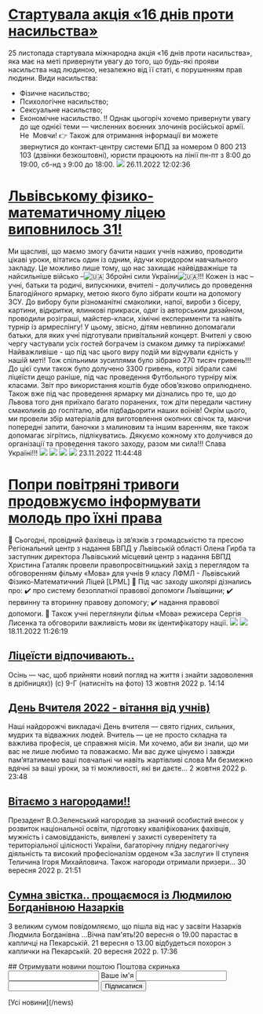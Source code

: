 
# [Стартувала акція &#171;16 днів проти насильства&#187;](/news/стартувала-акція-16-днів-проти-насильства/)
25 листопада стартувала міжнародна акція «16 днів проти насильства», яка має на меті привернути увагу до того, що будь-які прояви насильства над людиною, незалежно від її статі, є порушенням прав людини.
Види насильства:
- Фізичне насильство;
- Психологічне насильство;
- Сексуальне насильство;
- Економічне насильство.
‼️ Однак цьогоріч хочемо привернути увагу до ще однієї теми — численних воєнних злочинів російської армії.
Не  Мовчи!
👉 Також для отримання інформації ви можете звернутися до контакт-центру системи БПД за номером 0 800 213 103 (дзвінки безкоштовні), юристи працюють на лінії пн-пт з 8:00 до 19:00, сб-нд з 9:00 до 18:00.
![](/images/lpml.com.ua/mycollages.png)
26.11.2022 12:02:36
# [Львівському фізико-математичному ліцею виповнилось 31!](/news/львівському-фізико-математичному-ліцею-виповнилось-31/)
Ми щасливі, що маємо змогу бачити наших учнів наживо, проводити цікаві уроки, вітатись один із одним, йдучи коридором навчального закладу. Це можливо лише тому, що нас захищає найвідважніше та найсильніше військо –![🇺🇦](https://static.xx.fbcdn.net/images/emoji.php/v9/tf2/1/16/1f1fa_1f1e6.png) Збройні сили України![🇺🇦](https://static.xx.fbcdn.net/images/emoji.php/v9/tf2/1/16/1f1fa_1f1e6.png)!!!
Кожен із нас – учні, батьки та родичі, випускники, вчителі - долучились до проведення Благодійного ярмарку, метою якого було зібрати кошти на допомогу ЗСУ. До вибору були різноманітні смаколики, напої, вироби з бісеру, картини, відкритки, ялинкові прикраси, одяг із авторським дизайном, проводили розіграші, майстер-класи, хімічні експерименти та навіть турнір із армреслінгу! У цьому, звісно, дітям невпинно допомагали батьки, для яких учні підготували привітальний концерт. Вчителі у свою чергу частували усіх гостей бограчем із смаком димку та пиріжками!
Найважливіше - що під час цього виру подій ми відчували єдність у нашій меті!
Тож спільними зусиллями було зібрано 270 тисяч гривень!!! До цієї суми також було долучено 3300 гривень, котрі зібрали самі ліцеїсти дещо раніше, під час проведення Футбольного турніру між класами. Звіт про використання коштів буде обов’язково оприлюднено.
Також вже під час проведення ярмарку ми дізнались про те, що до Львова того дня приїхало багато поранених, тож діти передали частину смаколиків до госпіталю, аби підбадьорити наших воїнів!
Окрім цього, ми провели збір матеріалів для виготовлення окопних свічок та, маючи попередні запити, баночки з малиновим та іншим варенням, яке також допомагає зігрітись, підлікуватись.
Дякуємо кожному хто долучився до організації та проведення такого заходу, разом ми сила!!!
Слава Україні!!!
![](/images/lpml.com.ua/дл2022.png)
![](/images/lpml.com.ua/дл1_2022.png)
![](/images/lpml.com.ua/дл2_2022.png)
![](/images/lpml.com.ua/дл3_2022.png)
23.11.2022 11:44:48
# [Попри повітряні тривоги продовжуємо інформувати молодь про їхні права](/news/попри-повітряні-тривоги-продовжуємо-інформувати-молодь-про-їхні-права/)
👥 Сьогодні, провідний фахівець із зв‘язків з громадськістю та пресою Регіональний центр з надання БВПД у Львівській області Олена Гирба та заступник директора Львівський місцевий центр з надання БВПД Христина Гаталяк провели правопросвітницький захід з переглядом та обговоренням фільму «Мова» для учнів 9 класу ЛФМЛ - Львівський Фізико-Математичний Ліцей [LPML]
📌 Під час заходу школярі дізнались про:
✔️ про систему безоплатної правової допомоги Львівщини;
✔️ первинну та вторинну правову допомогу;
✔️ надання правової допомоги.
🔸 Також учні переглянули фільм «Мова» режисера Сергія Лисенка та обговорили важливість мови як ідентифікатору нації.
![](/images/lpml.com.ua/pravo2.png)
![](/images/lpml.com.ua/pravo3.png)
18.11.2022 11:26:19
## [Ліцеїсти відпочивають..](/news/ліцеїсти-відпочивають/)
Осінь — час, щоб прийняти новий погляд на життя і знайти задоволення в дрібницях)) (с) 9-Г
(натисніть на фото)
13 жовтня 2022 р. 14:14
## [День Вчителя 2022 - вітання від учнів)](/news/день-вчителя-2022-вітання-від-учнів/)
Наші найдорожчі викладачі
День вчителя — свято гідних, сильних, мудрих та відважних людей. Вчитель — це не просто складна та важлива професія, це справжня місія.
Ми хочемо, аби ви знали, що ми вас не лише любимо та поважаємо. Ми вас дуже цінуємо і завжди пам’ятатимемо ваші повчальні чи навіть жартівливі слова
Ми безмежно вдячні за ваші уроки, за ті можливості, які ви даєте&hellip;
2 жовтня 2022 р. 23:48
## [Вітаємо з нагородами!!](/news/вітаємо-з-нагородами/)
Презадент В.О.Зеленський нагородив за значний особистий внесок у розвиток національної освіти, підготовку кваліфікованих фахівців, мужність і самовідданість, виявлені у захисті суверенітету та територіальної цілісності України, багаторічну плідну педагогічну діяльність та високий професіоналізм орденом «За заслуги» ІІ ступеня Теличина Ігоря Михайловича.
Також нагороди отримали призери&hellip;
30 вересня 2022 р. 21:51
## [Сумна звістка.. прощаємося із Людмилою Богданівною Назарків](/news/сумна-звістка-прощаємося-із-людмилою-богданівною-назарків/)
З великим сумом повідомляємо, що пішла від нас у засвіти Назарків Людмила Богданівна ...Вічна пам'ять!20 вересня о 19.00 парастас в капличці на Пекарській.
21 вересня о 13.00 відбудеться похорон з каплички на Пекарській.
20 вересня 2022 р. 17:36
<!-- Begin MailChimp Signup Form -->
<style type="text/css">
#mc_embed_signup {
background: #fff;
clear: left;
font-size: 14px;
}
/* Add your own MailChimp form style overrides in your site stylesheet or in this style block.
We recommend moving this block and the preceding CSS link to the HEAD of your HTML file. */
</style>
<form action="//lpml.us9.list-manage.com/subscribe/post?u=f5bc904044746c3da3a427d3c&amp;id=a7f07f2116" method="post" id="mc-embedded-subscribe-form" name="mc-embedded-subscribe-form" class="validate" target="_blank" novalidate>
## Отримувати новини поштою
<label for="mce-EMAIL">Поштова скринька</label>
<input type="email" value="" name="EMAIL" class="required email" id="mce-EMAIL">
<label for="mce-NAME">Ваше ім'я</label>
<input type="text" value="" name="NAME" class="" id="mce-NAME">
<!-- real people should not fill this in and expect good things - do not remove this or risk form bot signups-->
<input type="text" name="b_f5bc904044746c3da3a427d3c_a7f07f2116" tabindex="-1" value="">
<input type="submit" value="Підписатися" name="subscribe" id="mc-embedded-subscribe" class="button">
</form>
<!--End mc_embed_signup-->
[Усі новини](/news)
       